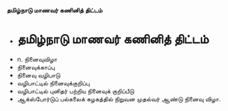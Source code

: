 **தமிழ்நாடு மாணவர் கணினித் திட்டம்**
- # தமிழ்நாடு மாணவர் கணினித் திட்டம்
- n. நினைவுவிழா
- நினைவுக்காப்பு
- நினைவு வழிபாடு
- வழிபாட்டில் நினைவுக்குறிப்பு
- வழிபாட்டில் புனிதர் பற்றிய நினைவுக் குறிப்பீடு
- ஆக்ஸ்போர்டுப் பல்கலைக் கழகத்தில் நிறுவன முதல்வர் ஆண்டு நினைவு விழா.

